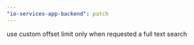 ```yaml
---
"io-services-app-backend": patch
---
```


use custom offset limit only when requested a full text search
